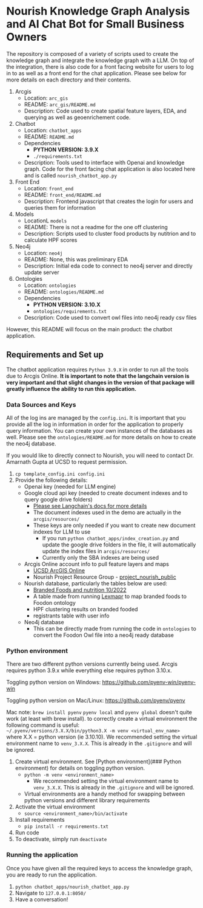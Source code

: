 # Nourish Knowledge Graph Analysis and AI Chat Bot for Small Business Owners
The repository is composed of a variety of scripts used to create the knowledge graph and integrate the knowledge graph with a LLM. On top of the integration, there is also code for a front facing website for users to log in to as well as a front end for the chat application. Please see below for more details on each directory and their contents.

1. Arcgis
    * Location: `arc_gis`
    * README: `arc_gis/README.md`
    * Description: Code used to create spatial feature layers, EDA, and querying as well as geoenrichement code.
2. Chatbot
    * Location: `chatbot_apps`
    * README: `README.md`
    * Dependencies
        * **PYTHON VERSION: 3.9.X**
        * `./requirements.txt`
    * Description: Tools used to interface with Openai and knowledge graph. Code for the front facing chat application is also located here and is called `nourish_chatbot_app.py`
3. Front End
    * Location: `front_end`
    * README: `front_end/README.md`
    * Description: Frontend javascript that creates the login for users and queries them for information
4. Models
    * LocationL `models`
    * README: There is not a readme for the one off clustering
    * Description: Scripts used to cluster food products by nutitrion and to calculate HPF scores
5. Neo4j
    * Location: `neo4j`
    * README: None, this was preliminary EDA
    * Description: Initial eda code to connect to neo4j server and directly update server
6. Ontologies
    * Location: `ontologies`
    * README: `ontologies/README.md`
    * Dependencies
        * **PYTHON VERSION: 3.10.X**
        * `ontologies/requirements.txt`
    * Description: Code used to convert owl files into neo4j ready csv files

However, this README will focus on the main product: the chatbot application.

## Requirements and Set up
The chatbot application requires `Python 3.9.X` in order to run all the tools due to Arcgis Online. **It is important to note that the langchain version is very important and that slight changes in the version of that package will greatly influence the ability to run this application.**

### Data Sources and Keys
All of the log ins are managed by the `config.ini`. It is important that you provide all the log in information in order for the application to properly query information. You can create your own instances of the databases as well. Please see the `ontologies/README.md` for more details on how to create the neo4j database.

If you would like to directly connect to Nourish, you will need to contact Dr. Amarnath Gupta at UCSD to request permission.

1. `cp template_config.ini config.ini`
2. Provide the following details:
    * Openai key (needed for LLM engine)
    * Google cloud api key (needed to create document indexes and to query google drive folders)
        * [Please see Langchain's docs for more details](https://python.langchain.com/en/latest/modules/indexes/document_loaders/examples/google_drive.html)
        * The document indexes used in the demo are actually in the `arcgis/resources/`
        * These keys are only needed if you want to create new document indexes for LLM to use
            * If you run `python chatbot_apps/index_creation.py` and update the google drive folders in the file, it will automatically update the index files in `arcgis/resources/`
            * Currently only the SBA indexes are being used
    * Arcgis Online account info to pull feature layers and maps
        * [UCSD ArcGIS Online](https://ucsdonline.maps.arcgis.com/)
        * Nourish Project Resource Group - [project_nourish_public](https://arcg.is/1nSziL0)
    * Nourish database, particularly the tables below are used:
        * [Branded Foods and nutrition 10/2022](https://fdc.nal.usda.gov/download-datasets.html)
        * A table made from running [Lexmapr](https://github.com/cidgoh/LexMapr) to map branded foods to Foodon ontology
        * HPF clustering results on branded fooded
        * registrants table with user info
    * Neo4j database
        * This can be directly made from running the code in `ontologies` to convert the Foodon Owl file into a neo4j ready database

### Python environment
There are two different python versions currently being used. Arcgis requires python 3.9.x while everything else requires python 3.10.x.

Toggling python version on Windows:
https://github.com/pyenv-win/pyenv-win

Toggling python version on Mac/Linux:
https://github.com/pyenv/pyenv

Mac note:
`brew install pyenv`
`pyenv local` and `pyenv global` doesn't quite work (at least with brew install). to correctly create a virtual environment the following command is useful:  
`~/.pyenv/versions/3.X.X/bin/python3.X -m venv <virtual_env_name>`  
where X.X = python version (ie 3.10.10). We recommended setting the virtual environment name to `venv_3.X.X`. This is already in the `.gitignore` and will be ignored.


1. Create virtual environment. See [Python environment](### Python environment) for details on toggling python version.
    * `python -m venv <environment_name>`
        * We recommended setting the virtual environment name to `venv_3.X.X`. This is already in the `.gitignore` and will be ignored.
    * Virtual environments are a handy method for swapping between python versions and different library requirements
2. Activate the virtual environment
    * `source <environment_name>/bin/activate`
3. Install requirements
    * `pip install -r requirements.txt`
4. Run code
5. To deactivate, simply run `deactivate`

### Running the application
Once you have given all the required keys to access the knowledge graph, you are ready to run the application.

1. `python chatbot_apps/nourish_chatbot_app.py`
2. Navigate to `127.0.0.1:8050/`
3. Have a conversation!

